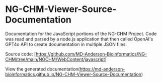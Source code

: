 # NG-CHM-Viewer-Source-Documentation
Documentation for the JavaScript portions of the NG-CHM Project.  Code was read and parsed by a node.js application that then called OpenAI's GPT4o API to create documentation in multiple JSON files.

Source code: [https://github.com/MD-Anderson-Bioinformatics/NG-CHM/tree/main/NGCHM/WebContent/javascript]

View the generated documentation(https://md-anderson-bioinformatics.github.io/NG-CHM-Viewer-Source-Documentation)
